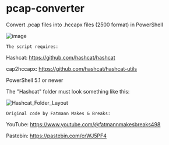 # pcap-converter
Convert .pcap files into .hccapx files (2500 format) in PowerShell

![image](https://user-images.githubusercontent.com/100124568/215344841-cd0ff6fc-a8af-4ef8-b3a2-4167cc16f3eb.png)

    The script requires:

Hashcat: https://github.com/hashcat/hashcat

cap2hccapx: https://github.com/hashcat/hashcat-utils

PowerShell 5.1 or newer

The "Hashcat" folder must look something like this:

![Hashcat_Folder_Layout](https://user-images.githubusercontent.com/100124568/215346513-67d81d1d-9c4e-4a45-b655-9cdc8b125999.png)

    Original code by Fatmann Makes & Breaks: 

YouTube: https://www.youtube.com/@fatmannmakesbreaks498

Pastebin: https://pastebin.com/crWJ5PF4

